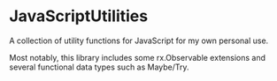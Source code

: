 # JavaScriptUtilities
A collection of utility functions for JavaScript for my own personal use.

Most notably, this library includes some rx.Observable extensions and several functional data types such as Maybe/Try.
